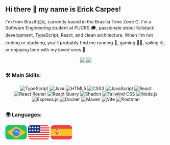 ## Hi there 👋 my name is Erick Carpes!

I'm from Brazil 🇧🇷, currently based in the Brasília Time Zone ⏰. 
I'm a Software Engineering student at PUCRS 🎓, passionate about fullstack development, TypeScript, React, and clean architecture. 
When I'm not coding or studying, you'll probably find me running 🏃, gaming 👨‍💻, sailing ⛵, or enjoying time with my loved ones 💙.

<div  align="center">
  <a href="https://github.com/anuraghazra/github-readme-stats">
    <img height=180 align="center" src="https://github-readme-stats.vercel.app/api?username=erickcarpes&theme=algolia&show_icons=true&hide=stars&card_width=430" />
  </a>
  <a href="https://github.com/anuraghazra/convoychat">
    <img height=180 align="center" src="https://github-readme-stats.vercel.app/api/top-langs??username=erickcarpes&layout=compact&langs_count=6&theme=algolia&card_width=320" />
  </a>
</div>

##

### 🛠 Main Skills:

<div align="center">
  <img src="https://img.shields.io/badge/TypeScript-007ACC?style=for-the-badge&logo=typescript&logoColor=white" alt="TypeScript">
  <img src="https://img.shields.io/badge/Java-007396?style=for-the-badge&logo=java&logoColor=white" alt="Java"> 
  <img src="https://img.shields.io/badge/HTML5-E34F26?style=for-the-badge&logo=html5&logoColor=white" alt="HTML5">
  <img src="https://img.shields.io/badge/CSS3-1572B6?style=for-the-badge&logo=css3&logoColor=white" alt="CSS3">
  <img src="https://img.shields.io/badge/JavaScript-323330?style=for-the-badge&logo=javascript&logoColor=F7DF1E" alt="JavaScript">
  <img src="https://img.shields.io/badge/React-20232A?style=for-the-badge&logo=react&logoColor=61DAFB" alt="React">
  <img src="https://img.shields.io/badge/React_Router-CA4245?style=for-the-badge&logo=react-router&logoColor=white" alt="React Router">
  <img src="https://img.shields.io/badge/React_Query-FF4154?style=for-the-badge&logo=ReactQuery&logoColor=white" alt="React Query">
  <img src="https://img.shields.io/badge/shadcn%2Fui-000000?style=for-the-badge&logo=shadcnui&logoColor=white" alt="Shadcn">
  <img src="https://img.shields.io/badge/Tailwind_CSS-38B2AC?style=for-the-badge&logo=tailwind-css&logoColor=white" alt="Tailwind CSS">
  <img src="https://img.shields.io/badge/Node%20js-339933?style=for-the-badge&logo=nodedotjs&logoColor=white" alt="Node.js">
  <img src="https://img.shields.io/badge/Express%20js-000000?style=for-the-badge&logo=express&logoColor=white" alt="Express.js">
  <img src="https://img.shields.io/badge/Docker-2CA5E0?style=for-the-badge&logo=docker&logoColor=white" alt="Docker">
  <img src="https://img.shields.io/badge/apache_maven-C71A36?style=for-the-badge&logo=apachemaven&logoColor=white" alt="Maven">
  <img src="https://img.shields.io/badge/Vite-B73BFE?style=for-the-badge&logo=vite&logoColor=FFD62E" alt="Vite">
  <img src="https://img.shields.io/badge/Postman-FF6C37?style=for-the-badge&logo=Postman&logoColor=white" alt="Postman">
</div>

##

### 🌍 Languages:
<img src="./assets/brazil-flag.png" alt="Brazil Flag">
<img src="./assets/usa-flag.png" alt="USA Flag">
<img src="./assets/spain-flag.png" alt="Spain Flag">
